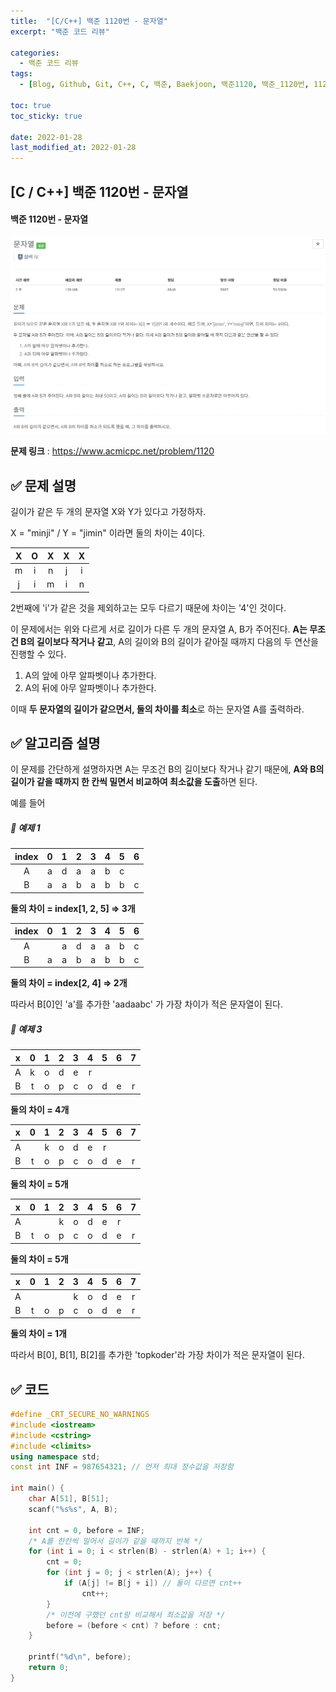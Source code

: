 ```yaml
---
title:  "[C/C++] 백준 1120번 - 문자열"
excerpt: "백준 코드 리뷰"

categories:
  - 백준 코드 리뷰
tags:
  - [Blog, Github, Git, C++, C, 백준, Baekjoon, 백준1120, 백준_1120번, 1120번, c++_1120, 1120_c++, c++ 문자열]

toc: true
toc_sticky: true

date: 2022-01-28
last_modified_at: 2022-01-28
---
```


## [C / C++] 백준 1120번 - 문자열

#### 백준 1120번 - 문자열

![1120](../images/2022-01-28-1120-posting/1120.png)

**문제 링크** : <https://www.acmicpc.net/problem/1120>



## ✅ 문제 설명

길이가 같은 두 개의 문자열 X와 Y가 있다고 가정하자.

X = "minji" / Y = "jimin" 이라면 둘의 차이는 4이다.

|  X   |  O   |  X   |  X   |  X   |
| :--: | :--: | :--: | :--: | :--: |
|  m   |  i   |  n   |  j   |  i   |
|  j   |  i   |  m   |  i   |  n   |

2번째에 'i'가 같은 것을 제외하고는 모두 다르기 때문에 차이는 '4'인 것이다.

이 문제에서는 위와 다르게 서로 길이가 다른 두 개의 문자열 A, B가 주어진다. **A는 무조건 B의 길이보다 작거나 같고**, A의 길이와 B의 길이가 같아질 때까지 다음의 두 연산을 진행할 수 있다.

1. A의 앞에 아무 알파벳이나 추가한다.
2. A의 뒤에 아무 알파벳이나 추가한다.

이때 **두 문자열의 길이가 같으면서, 둘의 차이를 최소**로 하는 문자열 A를 출력하라.





## ✅ 알고리즘 설명

이 문제를 간단하게 설명하자면 A는 무조건 B의 길이보다 작거나 같기 때문에, **A와 B의 길이가 같을 때까지 한 칸씩 밀면서 비교하여 최소값을 도출**하면 된다.

예를 들어

##### 🌈 예제 1

| index |  0   |  1   |  2   |  3   |  4   |  5   |  6   |
| :---: | :--: | :--: | :--: | :--: | :--: | :--: | :--: |
|   A   |  a   |  d   |  a   |  a   |  b   |  c   |      |
|   B   |  a   |  a   |  b   |  a   |  b   |  b   |  c   |

**둘의 차이 = index[1, 2, 5] => 3개**



| index |  0   |  1   |  2   |  3   |  4   |  5   |  6   |
| :---: | :--: | :--: | :--: | :--: | :--: | :--: | :--: |
|   A   |      |  a   |  d   |  a   |  a   |  b   |  c   |
|   B   |  a   |  a   |  b   |  a   |  b   |  b   |  c   |

**둘의 차이 = index[2, 4] => 2개**

따라서 B[0]인 'a'를 추가한 'aadaabc' 가 가장 차이가 적은 문자열이 된다.





##### 🌈 예제 3

|  x   |  0   |  1   |  2   |  3   |  4   |  5   |  6   |  7   |
| :--: | :--: | :--: | :--: | :--: | :--: | :--: | :--: | :--: |
|  A   |  k   |  o   |  d   |  e   |  r   |      |      |      |
|  B   |  t   |  o   |  p   |  c   |  o   |  d   |  e   |  r   |

**둘의 차이 = 4개**



|  x   |  0   |  1   |  2   |  3   |  4   |  5   |  6   |  7   |
| :--: | :--: | :--: | :--: | :--: | :--: | :--: | :--: | :--: |
|  A   |      |  k   |  o   |  d   |  e   |  r   |      |      |
|  B   |  t   |  o   |  p   |  c   |  o   |  d   |  e   |  r   |

**둘의 차이 = 5개**



|  x   |  0   |  1   |  2   |  3   |  4   |  5   |  6   |  7   |
| :--: | :--: | :--: | :--: | :--: | :--: | :--: | :--: | :--: |
|  A   |      |      |  k   |  o   |  d   |  e   |  r   |      |
|  B   |  t   |  o   |  p   |  c   |  o   |  d   |  e   |  r   |

**둘의 차이 = 5개**



|  x   |  0   |  1   |  2   |  3   |  4   |  5   |  6   |  7   |
| :--: | :--: | :--: | :--: | :--: | :--: | :--: | :--: | :--: |
|  A   |      |      |      |  k   |  o   |  d   |  e   |  r   |
|  B   |  t   |  o   |  p   |  c   |  o   |  d   |  e   |  r   |

**둘의 차이 = 1개**



따라서 B[0], B[1], B[2]를 추가한 'topkoder'라 가장 차이가 적은 문자열이 된다.





## ✅ 코드

```c++
#define _CRT_SECURE_NO_WARNINGS
#include <iostream>
#include <cstring>
#include <climits>
using namespace std;
const int INF = 987654321; // 먼저 최대 정수값을 저장함

int main() {
	char A[51], B[51];
	scanf("%s%s", A, B);

	int cnt = 0, before = INF;
    /* A를 한칸씩 밀어서 길이가 같을 때까지 반복 */
	for (int i = 0; i < strlen(B) - strlen(A) + 1; i++) {
		cnt = 0;
		for (int j = 0; j < strlen(A); j++) {
			if (A[j] != B[j + i]) // 둘이 다르면 cnt++
				cnt++;
		}
        /* 이전에 구했던 cnt랑 비교해서 최소값을 저장 */
		before = (before < cnt) ? before : cnt;
	}

	printf("%d\n", before);
	return 0;
}
```
